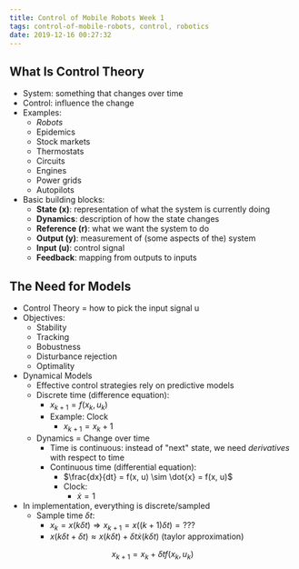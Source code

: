 ```yaml
---
title: Control of Mobile Robots Week 1
tags: control-of-mobile-robots, control, robotics
date: 2019-12-16 00:27:32
---
```



<script type="text/x-mathjax-config">
MathJax.Hub.Config({
  tex2jax: {inlineMath: [['$','$'], ['\\(','\\)']]}
});
</script>
<script type="text/javascript" async
  src="https://cdnjs.cloudflare.com/ajax/libs/mathjax/2.7.5/MathJax.js?config=TeX-MML-AM_CHTML">
</script>

## What Is Control Theory

- System: something that changes over time
- Control: influence the change
- Examples:
  - *Robots*
  - Epidemics
  - Stock markets
  - Thermostats
  - Circuits
  - Engines
  - Power grids
  - Autopilots
- Basic building blocks:
  - **State (x)**: representation of what the system is currently doing
  - **Dynamics**: description of how the state changes
  - **Reference (r)**: what we want the system to do
  - **Output (y)**: measurement of (some aspects of the) system
  - **Input (u)**: control signal
  - **Feedback**: mapping from outputs to inputs

## The Need for Models

- Control Theory = how to pick the input signal u
- Objectives:
  - Stability
  - Tracking
  - Bobustness
  - Disturbance rejection
  - Optimality
- Dynamical Models
  - Effective control strategies rely on predictive models
  - Discrete time (difference equation):
    - $x_{k+1} = f(x_k, u_k)$
    - Example: Clock
      - $x_{k+1} = x_k + 1$
  - Dynamics = Change over time
    - Time is continuous: instead of "next" state, we need *derivatives* with respect to time
    - Continuous time (differential equation):
      - $\frac{dx}{dt} = f(x, u) \sim \dot{x} = f(x, u)$
      - Clock:
        - $\dot{x} = 1$
- In implementation, everything is discrete/sampled
  - Sample time $\delta t$:
    - $x_k = x(k \delta t) \Rightarrow x_{k+1} = x((k+1) \delta t) = ???$
    - $x(k \delta t + \delta t) \approx x(k \delta t) + \delta t \dot{x}(k \delta t)$ (taylor approximation)

$$
x_{k+1} = x_k + \delta t f(x_k, u_k)
$$